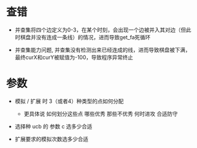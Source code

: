 # 查错

- 并查集将四个边定义为0-3，在某个时刻，会出现一个边被并入其对边（但此时棋盘并没有连成一条线）的情况，进而导致get_fa死循环

- 并查集能力问题, 并查集没有检测出来已经连成的线，进而导致棋盘被下满，最终curX和curY被赋值为-100，导致程序异常终止

# 参数

- 模拟 / 扩展 时 3（或者4）种类型的点如何分配

  - 更具体说 如何划分这些点 哪些优秀 那些不优秀 何时进攻 合适防守

- 选择种 ucb 的 参数 c 选多少合适

- 扩展要求的模拟次数选多少合适

